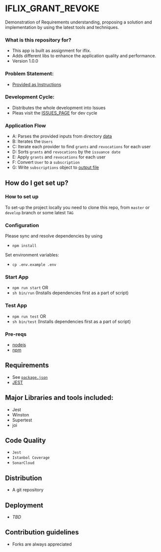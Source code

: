 # IFLIX_GRANT_REVOKE #

Demonstration of Requirements understanding, proposing a solution and implementation by using the latest tools and techniques. 

### What is this repository for? ###

* This app is built as assignment for iflix. 
* Adds different libs to enhance the application quality and performance.
* Version 1.0.0

### Problem Statement:
- [Provided as Instructions](INSTRUCTIONS.md)

### Development Cycle:
- Distributes the whole development into Issues
- Pleas visit the [ISSUES_PAGE](https://github.com/naeemark/iflix-grant-revoke/issues) for dev cycle


### Application Flow ###

- A: Parses the provided inputs from directory [data](/data)
- B: Iterates the `Users`
- C: Iterate each provider to find `grants` and `revocations` for each user
- D: Sorts `grants` and `revocations` by the `issuance date`
- E: Apply `grants` and `revocations` for each user
- F: Convert `User` to a `subscription`
- G: Write `subscriptions` object to [output file](/data/result.json)

## How do I get set up? ##

### How to set up ###
To set-up the project locally you need to clone this repo, from `master` or `develop` branch or some latest `TAG`

### Configuration ###

Please sync and resolve dependencies by using
- `npm install`

Set environment variables:
- `cp .env.example .env`

### Start App
- `npm run start`
OR
- `sh bin/run` (Installs dependencies first as a part of script)

### Test App
- `npm run test`
OR
- `sh bin/test` (Installs dependencies first as a part of script)

### Pre-reqs

- [nodejs](https://nodejs.org)
- [npm](www.npmjs.com/‎)

## Requirements ##

- See [`package.json`](/package.json)
- [JEST](https://jestjs.io)


## Major Libraries and tools included: ##

- Jest
- Winston
- Supertest
- joi

## Code Quality ##

- `Jest`
- `Istanbol Coverage`
- `SonarCloud`

## Distribution ##
- A git repository

## Deployment ##
- _TBD_

## Contribution guidelines ##

- Forks are always appreciated
